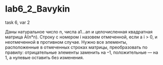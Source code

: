 # lab6_2_Bavykin
task 6, var 2

Даны натуральное число n, числа a1…an и целочисленная квадратная матрица А(n*n). Строку с
номером i назовем отмеченной, если a i > 0, и неотмеченной в противном случае. Нужно все
элементы, расположенные в отмеченных строках матрицы, преобразовать по правилу:
отрицательные элементы заменить на –1, положительные — на 1, а нулевые оставить без
изменения.

